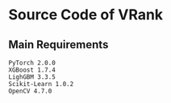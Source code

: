 # Source Code of VRank

## Main Requirements
    PyTorch 2.0.0
    XGBoost 1.7.4
    LighGBM 3.3.5
    Scikit-Learn 1.0.2
    OpenCV 4.7.0